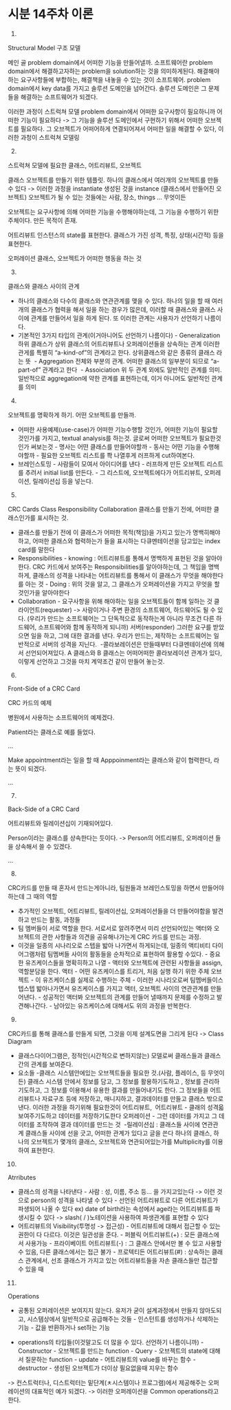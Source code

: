 # 시분 14주차 이론

1)
Structural Model
구조 모델

메인 골
problem domain에서 어떠한 기능을 만들어낼까.
소프트웨어란 problem domain에서 해결하고자하는 problem을 solution하는 것을 의미하게된다.
해결해야하는 요구사항들에 부합하는, 해결책을 내놓을 수 있는 것이 소프트웨어.
problem domain에서 key data를 가지고 솔루션 도메인을 넘어간다.
솔루션 도메인은 그 문제들을 해결하는 소프트웨어가 되겠다.

이러한 과정이 스트럭쳐 모델
 problem domain에서 어떠한 요구사항이 필요하니까 어떠한 기능이 필요하다
-> 그 기능을 솔루션 도메인에서 구현하기 위해서 어떠한 오브젝트를 필요하다. 그 오브젝트가 어떠어하게 연결되어져서 어떠한 일을 해결할 수 있다,
이러한 과청이 스트럭쳐 모델링

2)
스트럭쳐 모델에 필요한 클래스, 어트리뷰트, 오브젝트

클래스
오브젝트를 만들기 위한 템플릿.
하나의 클래스에서 여러개의 오브젝트를 만들 수 있다 -> 이러한 과정을 instantiate
생성된 것을 instance (클래스에서 만들어진 오브젝트)
오브젝트가 될 수 있는 것들에는 사람, 장소, things … 무엇이든

오브젝트는 요구사항에 의해 어떠한 기능을 수행해야하는데, 그 기능을 수행하기 위한 주체이다. 만든 목적이 존재.

어트리뷰트
인스턴스의 state를 표현한다.
클래스가 가진 성격, 특징, 상태(시간적) 등을 표현한다.

오퍼레이션
클래스, 오브젝트가 어떠한 행동을 하는 것

3)
클래스와 클래스 사이의 관계

- 하나의 클래스와 다수의 클래스와 연관관계를 맺을 수 있다. 하나의 일을 할 때 여러개의 클래스가 협력을 해서 일을 하는 경우가 많은데, 이러할 때 클래스와 클래스 사이에 관계를 만들어서 일을 하게 된다. 또 이러한 관계는 사용자가 선언하기 나름이다.
- 기본적인 3가지 타입의 관계(이거아니어도 선언하기 나름이다) - Generalization 하위 클래스가 상위 클래스의 어트리뷰트나 오퍼레이션들을 상속하는 관계 이러한 관게를 특별히 “a-kind-of”의 관계라고 한다. 상위클래스와 같은 종류의 클래스 라는 뜻  - Aggregation 전체와 부분의 관계. 어떠한 클래스의 일부분이 되므로 “a-part-of” 관계라고 한다  - Assoiciation 위 두 관계 외에도 일반적인 관계를 의미. 일반적으로 aggregation에 약한 관계를 표현하는데, 이거 아니어도 일반적인 관계를 의미

4)
오브젝트를 명확하게 하기. 어떤 오브젝트를 만들까.

- 어떠한 사용예제(use-case)가 어떠한 기능수행할 것인가, 어떠한 기능이 필요할 것인가를 가지고, textual analysis를 하는것. 글로써 어떠한 오브젝트가 필요한것인가 써보는것 - 명사는 어떤 클래스를 만들어야할까 - 동사는 어떤 기능을 수행해야할까 - 필요한 오브젝트 리스트를 쫙 나열후게 러프하게 cut하여본다.
- 브레인스토밍 - 사람들이 모여서 아이디어를 낸다 - 러프하게 만든 오브젝트 리스트를 추려서 initial list를 만든다. - 그 리스트에, 오브젝트에다가 어트리뷰트, 오퍼레이션, 릴레이션십 등을 넣는다.

5)
CRC Cards
Class Responsibility Collaboration
클래스를 만들기 전에, 어떠한 클래스인가를 표시하는 것.

- 클래스를 만들기 전에 이 클래스가 어떠한 목적(책임)을 가지고 있는가 명백히해야하고, 어떠한 클래스와 협력하는가 들을 표시하는 다큐멘테이션을 담고있는 index card를 말한다
- Responsibilities - knowing : 어트리뷰트를 통해서 명백하게 표현된 것을 알아야한다. CRC 카드에서 보여주는 Responsibilities를 알아야하는데, 그 책임을 명백하게, 클래스의 성격을 나타내는 어트리뷰트를 통해서 이 클래스가 무엇을 해야한다를 아는 것 - Doing : 위의 것을 알고, 그 클래스가 오퍼레이션을 가지고 무엇을 할것인가을 알아야한다
- Collaboration - 요구사항을 위해 해야하는 일을 오브젝트들이 함께 일하는 것 클라이언트(requester) -> 사람이거나 주변 환경의 소프트웨어, 하드웨어도 될 수 있다. (우리가 만드는 소프트웨어는 그 단독적으로 동작하는게 아니라 무조건 다른 하드웨어, 소프트웨어와 함께 동작하게 되니까) 서버(responder) 그러한 요구를 받았으면 일을 하고, 그에 대한 결과를 낸다. 우리가 만드는, 제작하는 소프트웨어는 일반적으로 서버의 성격을 지닌다.  -콜라보레이션은 만들때부터 다큐멘테이션에 의해서 선언되어져있다. A 클래스와 B 클래스는 어떠어떠한 콜라보레이션 관계가 있다, 이렇게 선언하고 그것을 마치 계약조건 같이 만들어 놓는것.

6)
Front-Side of a CRC Card

CRC 카드의 예제

병원에서 사용하는 소프트웨어의 예제겠다.

Patient라는 클래스로 예를 들었다.

…

Make appointment라는 일을 할 때 Apppoinment라는 클래스와 같이 협력한다, 라는 뜻이 되겠다.

…

7)
Back-Side of a CRC Card

어트리뷰트와 릴레이션십이 기재되어있다.

Person이라는 클래스를 상속한다는 듯이다. -> Person의 어트리뷰트, 오퍼레이션 들을 상속해서 쓸 수 있겠다.

…

8)
CRC카드를 만들 때 혼자서 만드는게아니라, 팀원들과 브레인스토밍을 하면서 만들어야하는데 그 때의 역할

- 추가적인 오브젝트, 어트리뷰트, 릴레이션십, 오퍼레이션들을 더 만들어야함을 발견하고 만드는 활동, 과정들
- 팀 멤버들이 서로 역할을 한다. 서로서로 알려주면서 미리 선언되어있는 액터와 오브젝트의 관한 사항들과 의견을 공유해나가는게 CRC 카드를 만드는 과정.
- 이것을 일종의 시나리오로 스텝을 밟아 나가면서 하게되는데, 일종의 액티비티 다이어그램처럼 팀멤버들 사이의 활동들을 순차적으로 표현하여 활용할 수있다. - 중요한 유즈케이스들을 명확히하고 나열 - 액터와 오브젝트에 관련된 사항들을 assign, 역할분담을 한다. 액터 - 어떤 유즈케이스를 트리거, 처음 실행 하기 위한 주체 오브젝트 - 이 유즈케이스를 실제로 수행하는 주체 - 이러한 시나리오로써 팀멤버들이스텝스텝 밟아나가면서 유즈케이스를 가지고 액터, 오브젝트 사이의 연관관계를 만들어낸다. - 성공적인 액터봐 오브젝트의 관계를 만들어 낼때까지 문제를 수정하고 발견해나간다. - 남아있는 유즈케이스에 대해서도 위의 과정을 반복한다.

9)
CRC카드를 통해 클래스를 만들게 되면, 그것을 이제 설계도면을 그리게 된다 -> Class Diagram

- 클래스다이어그램은, 정적인(시간적으로 변하지않는) 모델로써 클래스들과 클래스 간의 관계를 보여준다.
- 요소들 -클래스 시스템안에있는 오브젝트들을 필요한 것.(사람, 플레이스, 등 무엇이든) 클래스 시스템 안에서 정보를 담고, 그 정보를 활용하기도하고 , 정보를 관리하기도하고, 그 정보를 이용해서 유용한 결과를 만들어내기도 한다. 그 정보들을 어트리뷰트나 자료구조 등에 저장하고, 매니지하고, 결과데이터를 만들고 클래스 밖으로 낸다. 이러한 과정을 하기위해 필요한것이 어트리뷰트,  어트리뷰트 - 클래의 성격읇 보여주기도하고 데이터를 저장하기도한다 오퍼레이션 - 그런 데이터를 가지고 그 데이터를 조작하여 결과 데이터를 만드는 것  -릴레이션십 : 클래스들 사이에 연관관계 클래스들 사이에 선을 긋고, 어떠한 관계가 있다고 글을 쓴다 하나의 클래스, 하나의 오브젝트가 몇개의 클래스, 오브젝트와 연관되어있는가를 Multiplicity를 이용하여 표현한다.

10)
Atrributes

- 클래스의 성격을 나타낸다 - 사람 : 성, 이름, 주소 등… 을 가지고있는다 -> 이런 것으로 person의 성격을 나타낼 수 있다 - 선언된 어트리뷰트로 다른 어트리뷰트가 파생되어 나올 수 있다 ex) date of birth라는 속성에서 age라는 어트리뷰트를 파생시킬 수 있다 -> slash( / )노테이션을 사용하여 파생관계를 표현할 수 있다
- 어트리뷰트의 Visibility(투명성 -> 접근성) - 어트리뷰트에 대해서 접근할 수 있는 권한이 다 다르다. 이것은 일관성을 준다. - 퍼블릭 어트리뷰트(+) : 모든 클래스에서 사용가능 - 프라이베이트 어트리뷰트(-) : 그 클래스 안에서만 볼 수 있고 사용할 수 있음, 다른 클래스에서는 접근 불가 - 프로텍티든 어트리뷰트(#) : 상속하는 클래스 관계에서, 선조 클래스가 가지고 있는 어트리뷰트들을 자손 클래스들만 접근할 수 있을 때

11)
Operations

- 공통된 오퍼레이션은 보여지지 않는다. 유저가 굳이 설계과정에서 만들지 않아도되고, 시스템상에서 일반적으로 공급해주는 것들 - 인스턴트를 생성하거나 삭제하는 기능 - 값을 반환하거나 set하는 기능

- operations의 타입들(이것말고도 더 많을 수 있다. 선언하기 나름이니까) - Constructor - 오브젝트를 만드는 function - Query - 오브젝트의 state에 대해서 질문하는 function - update - 어트리뷰트의 value를 바꾸는 함수 - destructor - 생성된 오브젝트가 더이상 필요없을때 지우는 함수

-> 컨스트럭터나, 디스트럭터는 밑단계(ㅊ시스템이나 프로그램)에서 제공해주는 오퍼레이션의 대표적인 예가 되겠다. -> 이러한 오퍼레이션을 Common operations라고 한다.

